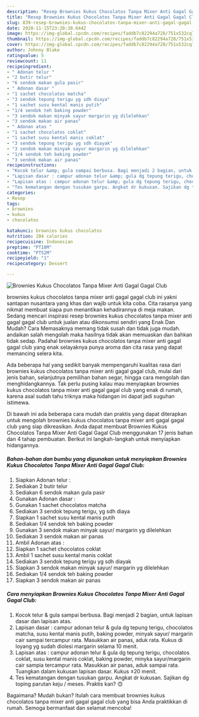 ```yaml
---
description: "Resep Brownies Kukus Chocolatos Tanpa Mixer Anti Gagal Gagal Club | Cara Masak Brownies Kukus Chocolatos Tanpa Mixer Anti Gagal Gagal Club Yang Bisa Manjain Lidah"
title: "Resep Brownies Kukus Chocolatos Tanpa Mixer Anti Gagal Gagal Club | Cara Masak Brownies Kukus Chocolatos Tanpa Mixer Anti Gagal Gagal Club Yang Bisa Manjain Lidah"
slug: 839-resep-brownies-kukus-chocolatos-tanpa-mixer-anti-gagal-gagal-club-cara-masak-brownies-kukus-chocolatos-tanpa-mixer-anti-gagal-gagal-club-yang-bisa-manjain-lidah
date: 2020-11-15T23:20:38.644Z
image: https://img-global.cpcdn.com/recipes/faddb7c82294a728/751x532cq70/brownies-kukus-chocolatos-tanpa-mixer-anti-gagal-gagal-club-foto-resep-utama.jpg
thumbnail: https://img-global.cpcdn.com/recipes/faddb7c82294a728/751x532cq70/brownies-kukus-chocolatos-tanpa-mixer-anti-gagal-gagal-club-foto-resep-utama.jpg
cover: https://img-global.cpcdn.com/recipes/faddb7c82294a728/751x532cq70/brownies-kukus-chocolatos-tanpa-mixer-anti-gagal-gagal-club-foto-resep-utama.jpg
author: Johnny Blake
ratingvalue: 5
reviewcount: 11
recipeingredient:
- " Adonan telur "
- "2 butir telur"
- "6 sendok makan gula pasir"
- " Adonan dasar "
- "1 sachet chocolatos matcha"
- "3 sendok tepung terigu yg sdh diaya"
- "1 sachet susu kental manis putih"
- "1/4 sendok teh baking powder"
- "3 sendok makan minyak sayur margarin yg dilelehkan"
- "3 sendok makan air panas"
- " Adonan atas "
- "1 sachet chocolatos coklat"
- "1 sachet susu kental manis coklat"
- "3 sendok tepung terigu yg sdh diayak"
- "3 sendok makan minyak sayur margarin yg dilelehkan"
- "1/4 sendok teh baking powder"
- "3 sendok makan air panas"
recipeinstructions:
- "Kocok telur &amp; gula sampai berbusa. Bagi menjadi 2 bagian, untuk lapisan dasar dan lapisan atas."
- "Lapisan dasar : campur adonan telur &amp; gula dg tepung terigu, chocolatos matcha, susu kental manis putih, baking powder, minyak sayur/ margarin cair sampai tercampur rata. Masukkan air panas, aduk rata. Kukus di loyang yg sudah diolesi margarin selama 10 menit."
- "Lapisan atas : campur adonan telur &amp; gula dg tepung terigu, chocolatos coklat, susu kental manis coklat, baking powder, minyka sayur/margarin cair sampia tercampur rata. Masukkan air panas, aduk sampai rata. Tuangkan dalam kukusan lapisan dasar. Kukus ±20 menit."
- "Tes kematangan dengan tusukan garpu. Angkat dr kukusan. Sajikan dg toping parutan keju / meses. Praktis kan? 😊"
categories:
- Resep
tags:
- brownies
- kukus
- chocolatos

katakunci: brownies kukus chocolatos 
nutrition: 204 calories
recipecuisine: Indonesian
preptime: "PT18M"
cooktime: "PT52M"
recipeyield: "1"
recipecategory: Dessert

---
```



![Brownies Kukus Chocolatos Tanpa Mixer Anti Gagal Gagal Club](https://img-global.cpcdn.com/recipes/faddb7c82294a728/751x532cq70/brownies-kukus-chocolatos-tanpa-mixer-anti-gagal-gagal-club-foto-resep-utama.jpg)


brownies kukus chocolatos tanpa mixer anti gagal gagal club ini yakni santapan nusantara yang khas dan wajib untuk kita coba. Cita rasanya yang nikmat membuat siapa pun menantikan kehadirannya di meja makan.
Sedang mencari inspirasi resep brownies kukus chocolatos tanpa mixer anti gagal gagal club untuk jualan atau dikonsumsi sendiri yang Enak Dan Mudah? Cara Memasaknya memang tidak susah dan tidak juga mudah. andaikan salah mengolah maka hasilnya tidak akan memuaskan dan bahkan tidak sedap. Padahal brownies kukus chocolatos tanpa mixer anti gagal gagal club yang enak selayaknya punya aroma dan cita rasa yang dapat memancing selera kita.

Ada beberapa hal yang sedikit banyak mempengaruhi kualitas rasa dari brownies kukus chocolatos tanpa mixer anti gagal gagal club, mulai dari jenis bahan, selanjutnya pemilihan bahan segar, hingga cara mengolah dan menghidangkannya. Tak perlu pusing kalau mau menyiapkan brownies kukus chocolatos tanpa mixer anti gagal gagal club yang enak di rumah, karena asal sudah tahu triknya maka hidangan ini dapat jadi suguhan istimewa.




Di bawah ini ada beberapa cara mudah dan praktis yang dapat diterapkan untuk mengolah brownies kukus chocolatos tanpa mixer anti gagal gagal club yang siap dikreasikan. Anda dapat membuat Brownies Kukus Chocolatos Tanpa Mixer Anti Gagal Gagal Club menggunakan 17 jenis bahan dan 4 tahap pembuatan. Berikut ini langkah-langkah untuk menyiapkan hidangannya.

<!--inarticleads1-->

##### Bahan-bahan dan bumbu yang digunakan untuk menyiapkan Brownies Kukus Chocolatos Tanpa Mixer Anti Gagal Gagal Club:

1. Siapkan  Adonan telur :
1. Sediakan 2 butir telur
1. Sediakan 6 sendok makan gula pasir
1. Gunakan  Adonan dasar :
1. Gunakan 1 sachet chocolatos matcha
1. Sediakan 3 sendok tepung terigu, yg sdh diaya
1. Siapkan 1 sachet susu kental manis putih
1. Sediakan 1/4 sendok teh baking powder
1. Gunakan 3 sendok makan minyak sayur/ margarin yg dilelehkan
1. Sediakan 3 sendok makan air panas
1. Ambil  Adonan atas :
1. Siapkan 1 sachet chocolatos coklat
1. Ambil 1 sachet susu kental manis coklat
1. Sediakan 3 sendok tepung terigu yg sdh diayak
1. Siapkan 3 sendok makan minyak sayur/ margarin yg dilelehkan
1. Sediakan 1/4 sendok teh baking powder
1. Siapkan 3 sendok makan air panas




<!--inarticleads2-->

##### Cara menyiapkan Brownies Kukus Chocolatos Tanpa Mixer Anti Gagal Gagal Club:

1. Kocok telur &amp; gula sampai berbusa. Bagi menjadi 2 bagian, untuk lapisan dasar dan lapisan atas.
1. Lapisan dasar : campur adonan telur &amp; gula dg tepung terigu, chocolatos matcha, susu kental manis putih, baking powder, minyak sayur/ margarin cair sampai tercampur rata. Masukkan air panas, aduk rata. Kukus di loyang yg sudah diolesi margarin selama 10 menit.
1. Lapisan atas : campur adonan telur &amp; gula dg tepung terigu, chocolatos coklat, susu kental manis coklat, baking powder, minyka sayur/margarin cair sampia tercampur rata. Masukkan air panas, aduk sampai rata. Tuangkan dalam kukusan lapisan dasar. Kukus ±20 menit.
1. Tes kematangan dengan tusukan garpu. Angkat dr kukusan. Sajikan dg toping parutan keju / meses. Praktis kan? 😊




Bagaimana? Mudah bukan? Itulah cara membuat brownies kukus chocolatos tanpa mixer anti gagal gagal club yang bisa Anda praktikkan di rumah. Semoga bermanfaat dan selamat mencoba!
